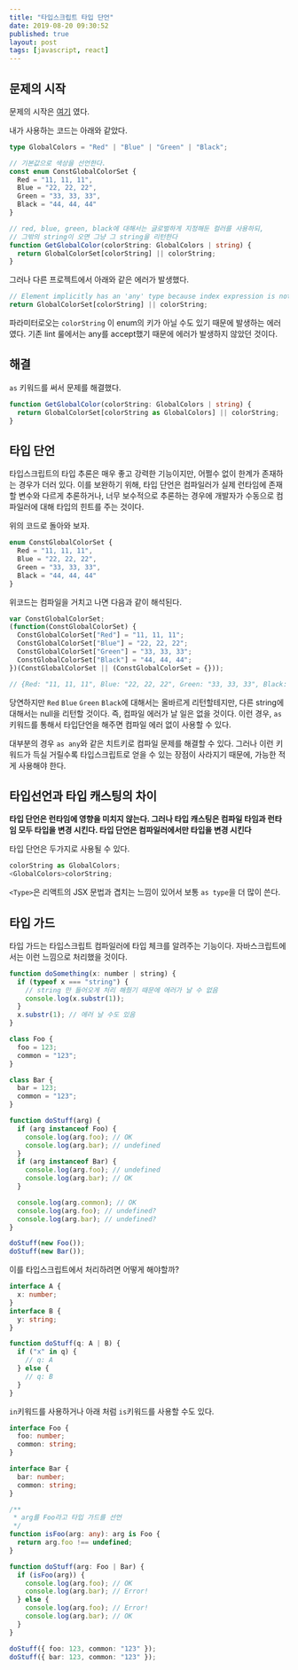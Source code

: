 ```yaml
---
title: "타입스크립트 타입 단언"
date: 2019-08-20 09:30:52
published: true
layout: post
tags: [javascript, react]
---
```


## 문제의 시작

문제의 시작은 [여기](/2019/06/17/typescript-type-enum-partial-record/) 였다.

내가 사용하는 코드는 아래와 같았다.

```typescript
type GlobalColors = "Red" | "Blue" | "Green" | "Black";

// 기본값으로 색상을 선언한다.
const enum ConstGlobalColorSet {
  Red = "11, 11, 11",
  Blue = "22, 22, 22",
  Green = "33, 33, 33",
  Black = "44, 44, 44"
}

// red, blue, green, black에 대해서는 글로벌하게 지정해둔 컬러를 사용하되,
// 그밖의 string이 오면 그냥 그 string을 리턴한다
function GetGlobalColor(colorString: GlobalColors | string) {
  return GlobalColorSet[colorString] || colorString;
}
```

그러나 다른 프로젝트에서 아래와 같은 에러가 발생했다.

```javascript
// Element implicitly has an 'any' type because index expression is not of type 'number'.
return GlobalColorSet[colorString] || colorString;
```

파라미터로오는 `colorString` 이 enum의 키가 아닐 수도 있기 때문에 발생하는 에러 였다. 기존 lint 룰에서는 any를 accept했기 때문에 에러가 발생하지 않았던 것이다.

## 해결

`as` 키워드를 써서 문제를 해결했다.

```typescript
function GetGlobalColor(colorString: GlobalColors | string) {
  return GlobalColorSet[colorString as GlobalColors] || colorString;
}
```

## 타입 단언

타입스크립트의 타입 추론은 매우 좋고 강력한 기능이지만, 어쩔수 없이 한계가 존재하는 경우가 더러 있다. 이를 보완하기 위해, 타입 단언은 컴파일러가 실제 런타임에 존재할 변수와 다르게 추론하거나, 너무 보수적으로 추론하는 경우에 개발자가 수동으로 컴파일러에 대해 타입의 힌트를 주는 것이다.

위의 코드로 돌아와 보자.

```typescript
enum ConstGlobalColorSet {
  Red = "11, 11, 11",
  Blue = "22, 22, 22",
  Green = "33, 33, 33",
  Black = "44, 44, 44"
}
```

위코드는 컴파일을 거치고 나면 다음과 같이 해석된다.

```javascript
var ConstGlobalColorSet;
(function(ConstGlobalColorSet) {
  ConstGlobalColorSet["Red"] = "11, 11, 11";
  ConstGlobalColorSet["Blue"] = "22, 22, 22";
  ConstGlobalColorSet["Green"] = "33, 33, 33";
  ConstGlobalColorSet["Black"] = "44, 44, 44";
})(ConstGlobalColorSet || (ConstGlobalColorSet = {}));

// {Red: "11, 11, 11", Blue: "22, 22, 22", Green: "33, 33, 33", Black: "44, 44, 44"}
```

당연하지만 `Red` `Blue` `Green` `Black`에 대해서는 올바르게 리턴할테지만, 다른 string에 대해서는 null을 리턴할 것이다. 즉, 컴파일 에러가 날 일은 없을 것이다. 이런 경우, `as` 키워드를 통해서 타입단언을 해주면 컴파일 에러 없이 사용할 수 있다.

대부분의 경우 `as any`와 같은 치트키로 컴파일 문제를 해결할 수 있다. 그러나 이런 키워드가 득실 거릴수록 타입스크립트로 얻을 수 있는 장점이 사라지기 때문에, 가능한 적게 사용해야 한다.

## 타입선언과 타입 캐스팅의 차이

**타입 단언은 런타임에 영향을 미치지 않는다. 그러나 타입 캐스팅은 컴파일 타임과 런타임 모두 타입을 변경 시킨다. 타입 단언은 컴파일러에서만 타입을 변경 시킨다**

타입 단언은 두가지로 사용될 수 있다.

```typescript
colorString as GlobalColors;
<GlobalColors>colorString;
```

`<Type>`은 리액트의 JSX 문법과 겹치는 느낌이 있어서 보통 `as type`을 더 많이 쓴다.

## 타입 가드

타입 가드는 타입스크립트 컴파일러에 타입 체크를 알려주는 기능이다. 자바스크립트에서는 이런 느낌으로 처리했을 것이다.

```javascript
function doSomething(x: number | string) {
  if (typeof x === "string") {
    // string 만 들어오게 처리 해줬기 때문에 에러가 날 수 없음
    console.log(x.substr(1));
  }
  x.substr(1); // 에러 날 수도 있음
}

class Foo {
  foo = 123;
  common = "123";
}

class Bar {
  bar = 123;
  common = "123";
}

function doStuff(arg) {
  if (arg instanceof Foo) {
    console.log(arg.foo); // OK
    console.log(arg.bar); // undefined
  }
  if (arg instanceof Bar) {
    console.log(arg.foo); // undefined
    console.log(arg.bar); // OK
  }

  console.log(arg.common); // OK
  console.log(arg.foo); // undefined?
  console.log(arg.bar); // undefined?
}

doStuff(new Foo());
doStuff(new Bar());
```

이를 타입스크립트에서 처리하려면 어떻게 해야할까?

```typescript
interface A {
  x: number;
}
interface B {
  y: string;
}

function doStuff(q: A | B) {
  if ("x" in q) {
    // q: A
  } else {
    // q: B
  }
}
```

`in`키워드를 사용하거나 아래 처럼 `is`키워드를 사용할 수도 있다.

```typescript
interface Foo {
  foo: number;
  common: string;
}

interface Bar {
  bar: number;
  common: string;
}

/**
 * arg를 Foo라고 타입 가드를 선언
 */
function isFoo(arg: any): arg is Foo {
  return arg.foo !== undefined;
}

function doStuff(arg: Foo | Bar) {
  if (isFoo(arg)) {
    console.log(arg.foo); // OK
    console.log(arg.bar); // Error!
  } else {
    console.log(arg.foo); // Error!
    console.log(arg.bar); // OK
  }
}

doStuff({ foo: 123, common: "123" });
doStuff({ bar: 123, common: "123" });
```

